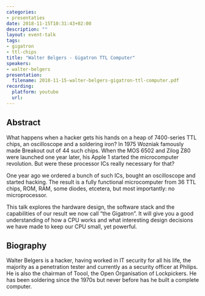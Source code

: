 ```yaml
---
categories:
- presentaties
date: 2018-11-15T10:31:43+02:00
description: ""
layout: event-talk
tags:
- gigatron
- ttl-chips
title: "Walter Belgers - Gigatron TTL Computer"
speakers:
- walter-belgers
presentation:
  filename: 2018-11-15-walter-belgers-gigatron-ttl-computer.pdf
recording:
  platform: youtube
  url: 
---
```


## Abstract

What happens when a hacker gets his hands on a heap of 7400-series TTL chips, an oscilloscope and a soldering iron? In 1975 Wozniak famously made Breakout out of 44 such chips. When the MOS 6502 and Zilog Z80 were launched one year later, his Apple 1 started the microcomputer revolution. But were these processor ICs really necessary for that?


One year ago we ordered a bunch of such ICs, bought an oscilloscope and started hacking. The result is a fully functional microcomputer from 36 TTL chips, ROM, RAM, some diodes, etcetera, but most importantly: no microprocessor.

This talk explores the hardware design, the software stack and the capabilities of our result we now call “the Gigatron”. It will give you a good understanding of how a CPU works and what interesting design decisions we have made to keep our CPU small, yet powerful.

## Biography

Walter Belgers is a hacker, having worked in IT security for all his life, the majority as a penetration tester and currently as a security officer at Philips. He is also the chairman of Toool, the Open Organisation of Lockpickers. He has been soldering since the 1970s but never before has he built a complete computer.